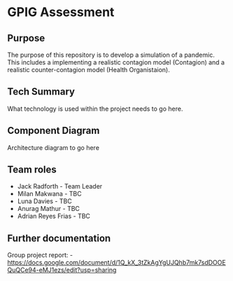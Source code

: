 # GPIG Assessment

## Purpose
The purpose of this repository is to develop a simulation of a pandemic. This includes a implementing a realistic contagion model (Contagion) and a realistic counter-contagion model (Health Organistaion).

## Tech Summary
What technology is used within the project needs to go here.

## Component Diagram
Architecture diagram to go here

## Team roles
 - Jack Radforth - Team Leader
 - Milan Makwana - TBC
 - Luna Davies - TBC
 - Anurag Mathur - TBC
 - Adrian Reyes Frias - TBC

## Further documentation
Group project report: - https://docs.google.com/document/d/1Q_kX_3tZkAgYgUJQhb7mk7sdDOOEQuQCe94-eMJ1ezs/edit?usp=sharing
